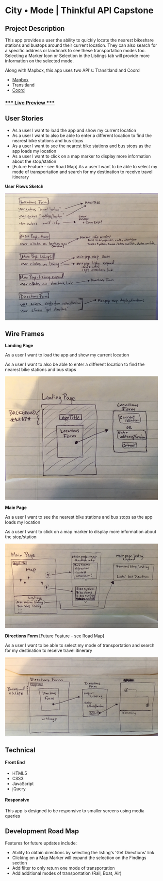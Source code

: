 # City • Mode | Thinkful API Capstone
## Project Description
This app provides a user the ability to quickly locate the nearest bikeshare stations and bustops around their current location.  They can also search for a specific address or landmark to see these transportation modes too.  Selecting a Marker Icon or Selection in the Listings tab will provide more information on the selected mode.

Along with Mapbox, this app uses two API's:  Transitland and Coord
* [Mapbox](https://www.mapbox.com/ "Mapbox Homepage")
* [Transitland](https://transit.land/ "Transitland Homepage")
* [Coord](https://coord.co/ "Coord Homepage")

### [*** Live Preview ***](https://mattcoppola.github.io/transportation-search-api-capstone/)

## User Stories
* As a user I want to load the app and show my current location
* As a user I want to also be able to enter a different location to find the nearest bike stations and bus stops
* As a user I want to see the nearest bike stations and bus stops as the app loads my location
* As a user I want to click on a map marker to display more information about the stop/station
* [Future Feature - see Road Map] As a user I want to be able to select my mode of transportation and search for my destination to receive travel itinerary

**User Flows Sketch**

![User Flows](sketches/ux-sketch.jpg)

## Wire Frames
**Landing Page**

As a user I want to load the app and show my current location

As a user I want to also be able to enter a different location to find the nearest bike stations and bus stops

![Landing Page](sketches/landing-page.jpg)

**Main Page**

As a user I want to see the nearest bike stations and bus stops as the app loads my location

As a user I want to click on a map marker to display more information about the stop/station

![Main Page](sketches/main-page.jpg)

**Directions Form**
[Future Feature - see Road Map]

As a user I want to be able to select my mode of transportation and search for my destination to receive travel itinerary

![Directions Form](sketches/directions-form.jpg)


## Technical
#### Front End
* HTML5
* CSS3
* JavaScript
* jQuery

#### Responsive
This app is designed to be responsive to smaller screens using media queries

## Development Road Map
Features for future updates include:
* Ability to obtain directions by selecting the listing's 'Get Directions' link
* Clicking on a Map Marker will expand the selection on the Findings section
* Add filter to only return one mode of transportation
* Add additional modes of transportation (Rail, Boat, Air)
